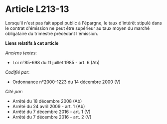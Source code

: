 # Article L213-13

Lorsqu'il n'est pas fait appel public à l'épargne, le taux d'intérêt stipulé dans le contrat d'émission ne peut être
supérieur au taux moyen du marché obligataire du trimestre précédant l'émission.

**Liens relatifs à cet article**

_Anciens textes_:

  - Loi n°85-698 du 11 juillet 1985 - art. 6 (Ab)

_Codifié par_:

  - Ordonnance n°2000-1223 du 14 décembre 2000 (V)

_Cité par_:

  - Arrêté du 18 décembre 2008 (Ab)
  - Arrêté du 24 avril 2009 - art. 1 (Ab)
  - Arrêté du 7 décembre 2016 - art. 1 (V)
  - Arrêté du 7 décembre 2016 - art. 2 (V)
